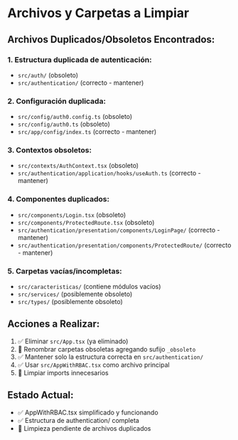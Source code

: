 # Archivos y Carpetas a Limpiar

## Archivos Duplicados/Obsoletos Encontrados:

### 1. Estructura duplicada de autenticación:
- `src/auth/` (obsoleto)
- `src/authentication/` (correcto - mantener)

### 2. Configuración duplicada:
- `src/config/auth0.config.ts` (obsoleto)
- `src/config/auth0.ts` (obsoleto)
- `src/app/config/index.ts` (correcto - mantener)

### 3. Contextos obsoletos:
- `src/contexts/AuthContext.tsx` (obsoleto)
- `src/authentication/application/hooks/useAuth.ts` (correcto - mantener)

### 4. Componentes duplicados:
- `src/components/Login.tsx` (obsoleto)
- `src/components/ProtectedRoute.tsx` (obsoleto)
- `src/authentication/presentation/components/LoginPage/` (correcto - mantener)
- `src/authentication/presentation/components/ProtectedRoute/` (correcto - mantener)

### 5. Carpetas vacías/incompletas:
- `src/caracteristicas/` (contiene módulos vacíos)
- `src/services/` (posiblemente obsoleto)
- `src/types/` (posiblemente obsoleto)

## Acciones a Realizar:

1. ✅ Eliminar `src/App.tsx` (ya eliminado)
2. 🔄 Renombrar carpetas obsoletas agregando sufijo `_obsoleto`
3. ✅ Mantener solo la estructura correcta en `src/authentication/`
4. ✅ Usar `src/AppWithRBAC.tsx` como archivo principal
5. 🔄 Limpiar imports innecesarios

## Estado Actual:
- ✅ AppWithRBAC.tsx simplificado y funcionando
- ✅ Estructura de authentication/ completa
- 🔄 Limpieza pendiente de archivos duplicados

